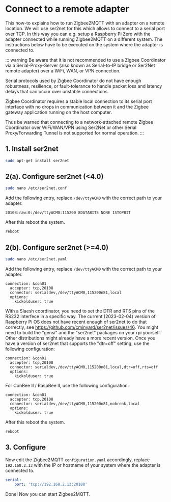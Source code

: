 # Connect to a remote adapter

This how-to explains how to run Zigbee2MQTT with an adapter on a remote location.
We will use ser2net for this which allows to connect to a serial port over TCP.
In this way you can e.g. setup a Raspberry Pi Zero with the adapter connected while running Zigbee2MQTT on a different system. The instructions below have to be executed on the system where the adapter is connected to.

::: warning
Be aware that it is not recommended to use a Zigbee Coordinator via a Serial-Proxy-Server (also known as Serial-to-IP bridge or Ser2Net remote adapter) over a WiFi, WAN, or VPN connection.

Serial protocols used by Zigbee Coordinator do not have enough robustness, resilience, or fault-tolerance to handle packet loss and latency delays that can occur over unstable connections.

Zigbee Coordinator requires a stable local connection to its serial port interface with no drops in communication between it and the Zigbee gateway application running on the host computer.

Thus be warned that connecting to a network-attached remote Zigbee Coordinator over WiFi/WAN/VPN using Ser2Net or other Serial Proxy/Forwarding Tunnel is not supported for normal operation.
:::

## 1. Install ser2net

```bash
sudo apt-get install ser2net
```

## 2(a). Configure ser2net (<4.0)

```bash
sudo nano /etc/ser2net.conf
```

Add the following entry, replace `/dev/ttyACM0` with the correct path to your adapter.

```
20108:raw:0:/dev/ttyACM0:115200 8DATABITS NONE 1STOPBIT
```

After this reboot the system.

```bash
reboot
```

## 2(b). Configure ser2net (>=4.0)

```bash
sudo nano /etc/ser2net.yaml
```

Add the following entry, replace `/dev/ttyACM0` with the correct path to your adapter.

```
connection: &con01
  accepter: tcp,20108
  connector: serialdev,/dev/ttyACM0,115200n81,local
  options:
    kickolduser: true
```

With a Slaesh coordinator, you need to set the DTR and RTS pins of the RS232 interfece in a specific way. The current (2023-02-04) version of Raspberry Pi OS does not have recent enough of ser2net to do that correctly, see https://github.com/cminyard/ser2net/issues/46. You might need to build the "gensi" and the "ser2net" packages on your rpi yourself. Other distributions might already have a more recent version. Once you have a version of ser2net that supports the "dtr=off" setting, use the following configuration:

```
connection: &con01
  accepter: tcp,20108
  connector: serialdev,/dev/ttyACM0,115200n81,local,dtr=off,rts=off
  options:
    kickolduser: true
```

For ConBee II / RaspBee II, use the following configuration:

```
connection: &con01
  accepter: tcp,20108
  connector: serialdev,/dev/ttyACM0,115200n81,nobreak,local
  options:
    kickolduser: true
```

After this reboot the system.

```bash
reboot
```

## 3. Configure

Now edit the Zigbee2MQTT `configuration.yaml` accordingly, replace `192.168.2.13` with the IP or hostname of your system where the adapter is connected to.

```yaml
serial:
    port: 'tcp://192.168.2.13:20108'
```

Done! Now you can start Zigbee2MQTT.
